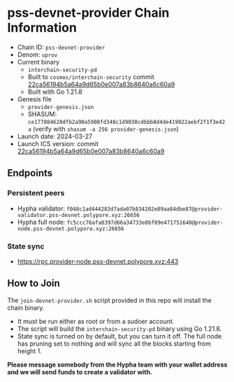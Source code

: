 # pss-devnet-provider Chain Information

* Chain ID: `pss-devnet-provider`
* Denom: `uprov`
* Current binary
  * `interchain-security-pd`
  * Built to `cosmos/interchain-security` commit [22ca56194b5a64a9d65b0e007a83b8640a6c60a9](https://github.com/cosmos/interchain-security/commit/22ca56194b5a64a9d65b0e007a83b8640a6c60a9)
  * Built with Go 1.21.8
* Genesis file
  * `provider-genesis.json`
  * SHASUM: `ce177884620dfb2a90a5908fd348c1d9030cdbbb8d4de419022aebf2f1f3e42a` (verify with `shasum -a 256 provider-genesis.json`)
* Launch date: 2024-03-27
* Launch ICS version: commit [22ca56194b5a64a9d65b0e007a83b8640a6c60a9](https://github.com/cosmos/interchain-security/commit/22ca56194b5a64a9d65b0e007a83b8640a6c60a9)

## Endpoints

### Persistent peers

* Hypha validator: `f048c1ad444283d7ada07b834202e89aa84dbe87@provider-validator.pss-devnet.polypore.xyz:26656`
* Hypha full node: `fc5ccc76afa8397d66a34733e8bf89e471751648@provider-node.pss-devnet.polypore.xyz:26656`

### State sync

* https://rpc.provider-node.pss-devnet.polypore.xyz:443

## How to Join

The `join-devnet-provider.sh` script provided in this repo will install the chain binary.
* It must be run either as root or from a sudoer account.
* The script will build the `interchain-security-pd` binary using Go 1.21.8.
* State sync is turned on by default, but you can turn it off. The full node has pruning set to nothing and will sync all the blocks starting from height 1.

**Please message somebody from the Hypha team with your wallet address and we will send funds to create a validator with.**